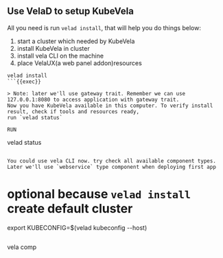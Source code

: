 ## Use VelaD to setup KubeVela

All you need is run `velad install`, that will help you do things below:

1. start a cluster which needed by KubeVela
2. install KubeVela in cluster
3. install vela CLI on the machine
4. place VelaUX(a web panel addon)resources

```shell
velad install
```{{exec}}

> Note: later we'll use gateway trait. Remember we can use 127.0.0.1:8080 to access application with gateway trait.
Now you have KubeVela available in this computer. To verify install result, check if tools and resources ready,
run `velad status`

RUN 
```
velad status
```{{copy}}

You could use vela CLI now. try check all available component types. Later we'll use `webservice` type component when deploying first app

```
# optional because `velad install` create default cluster
export KUBECONFIG=$(velad kubeconfig --host)
```{{exec}}

```
vela comp
```{{exec}}
